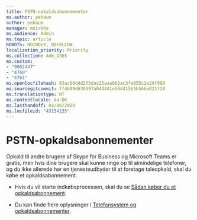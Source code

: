 ```yaml
---
title: PSTN-opkaldsabonnementer
ms.author: pebaum
author: pebaum
manager: mnirkhe
ms.audience: Admin
ms.topic: article
ROBOTS: NOINDEX, NOFOLLOW
localization_priority: Priority
ms.collection: Adm_O365
ms.custom:
- "9002447"
- "4760"
- "4761"
ms.openlocfilehash: 83ac66ddd2f5dac25aaa0b2ac3fe855c2e29f988
ms.sourcegitcommit: ff4b89d630597a044441e56d415b5b566a821f28
ms.translationtype: HT
ms.contentlocale: da-DK
ms.lasthandoff: 04/06/2020
ms.locfileid: "43154235"
---
```

# <a name="pstn-calling-plans"></a>PSTN-opkaldsabonnementer

Opkald til andre brugere af Skype for Business og Microsoft Teams er gratis, men hvis dine brugere skal kunne ringe op til almindelige telefoner, og du ikke allerede har en tjenesteudbyder til at foretage taleopkald, skal du købe et opkaldsabonnement. 

- Hvis du vil starte indkøbsprocessen, skal du se [Sådan køber du et opkaldsabonnement](https://docs.microsoft.com/MicrosoftTeams/calling-plans-for-office-365). 

- Du kan finde flere oplysninger i [Telefonsystem og opkaldsabonnementer](https://docs.microsoft.com/MicrosoftTeams/calling-plan-landing-page). 
